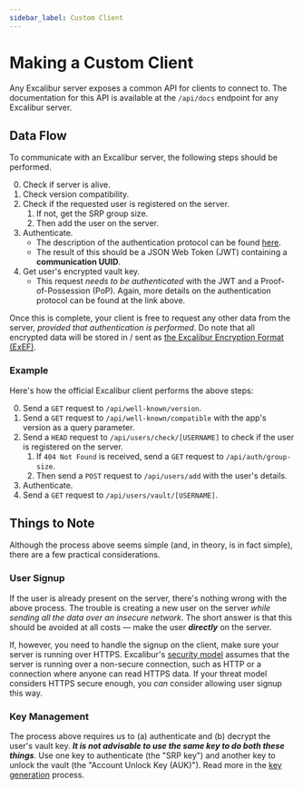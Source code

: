 ```yaml
---
sidebar_label: Custom Client
---
```


# Making a Custom Client

Any Excalibur server exposes a common API for clients to connect to. The documentation for this API is available at the `/api/docs` endpoint for any Excalibur server.

## Data Flow

To communicate with an Excalibur server, the following steps should be performed.

0. Check if server is alive.
1. Check version compatibility.
2. Check if the requested user is registered on the server.
    1. If not, get the SRP group size.
    2. Then add the user on the server.
3. Authenticate.
    - The description of the authentication protocol can be found [here](/docs/dev/04-authentication.md).
    - The result of this should be a JSON Web Token (JWT) containing a **communication UUID**.
4. Get user's encrypted vault key.
    - This request _needs to be authenticated_ with the JWT and a Proof-of-Possession (PoP). Again, more details on the authentication protocol can be found at the link above.

Once this is complete, your client is free to request any other data from the server, _provided that authentication is performed_. Do note that all encrypted data will be stored in / sent as [the Excalibur Encryption Format (ExEF)](/docs/dev/06-encryption-format.md).

### Example

Here's how the official Excalibur client performs the above steps:

0. Send a `GET` request to `/api/well-known/version`.
1. Send a `GET` request to `/api/well-known/compatible` with the app's version as a query parameter.
2. Send a `HEAD` request to `/api/users/check/[USERNAME]` to check if the user is registered on the server.
    1. If `404 Not Found` is received, send a `GET` request to `/api/auth/group-size`.
    2. Then send a `POST` request to `/api/users/add` with the user's details.
3. Authenticate.
4. Send a `GET` request to `/api/users/vault/[USERNAME]`.

## Things to Note

Although the process above seems simple (and, in theory, is in fact simple), there are a few practical considerations.

### User Signup

If the user is already present on the server, there's nothing wrong with the above process. The trouble is creating a new user on the server _while sending all the data over an insecure network_. The short answer is that this should be avoided at all costs &mdash; make the user **_directly_** on the server.

If, however, you need to handle the signup on the client, make sure your server is running over HTTPS. Excalibur's [security model](/docs/dev/02-security-model.md) assumes that the server is running over a non-secure connection, such as HTTP or a connection where anyone can read HTTPS data. If your threat model considers HTTPS secure enough, you _can_ consider allowing user signup this way.

### Key Management

The process above requires us to (a) authenticate and (b) decrypt the user's vault key. **_It is not advisable to use the same key to do both these things_**. Use one key to authenticate (the "SRP key") and another key to unlock the vault (the "Account Unlock Key (AUK)"). Read more in the [key generation](/docs/dev/05-keygen.md) process.
